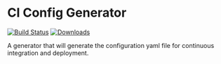 # CI Config Generator

[![Build Status](https://img.shields.io/travis/kerrial/ci-config-generator/master.svg?style=flat-square)](https://travis-ci.org/kerrial/ci-config-generator)
[![Downloads](https://img.shields.io/packagist/dt/kerrial/ci-config-generator.svg?style=flat-square)](https://packagist.org/packages/kerrial/ci-config-generator)

A generator that will generate the configuration yaml file for continuous integration and deployment.
